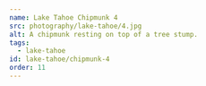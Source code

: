```yaml
---
name: Lake Tahoe Chipmunk 4
src: photography/lake-tahoe/4.jpg
alt: A chipmunk resting on top of a tree stump.
tags: 
  - lake-tahoe
id: lake-tahoe/chipmunk-4
order: 11
---
```

